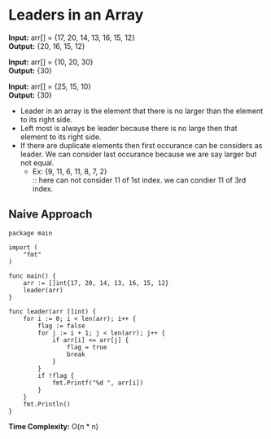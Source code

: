 # Leaders in an Array

**Input:** arr[] = {17, 20, 14, 13, 16, 15, 12} </br>
**Output:** {20, 16, 15, 12}

**Input:** arr[] = {10, 20, 30} </br>
**Output:** {30}

**Input:** arr[] = {25, 15, 10} </br>
**Output:** {30}

- Leader in an array is the element that there is no larger than the element to its right side.
- Left most is always be leader because there is no large then that element to its right side.
- If there are duplicate elements then first occurance can be considers as leader. We can consider last occurance because we are say larger but not equal.
    - Ex: {9, 11, 6, 11, 8, 7, 2} <br>
    :: here can not consider 11 of 1st index. we can condier 11 of 3rd index.


## Naive Approach

```
package main

import (
	"fmt"
)

func main() {
	arr := []int{17, 20, 14, 13, 16, 15, 12}
	leader(arr)
}

func leader(arr []int) {
	for i := 0; i < len(arr); i++ {
		flag := false
		for j := i + 1; j < len(arr); j++ {
			if arr[i] <= arr[j] {
				flag = true
				break
			}
		}
		if !flag {
			fmt.Printf("%d ", arr[i])
		}
	}
	fmt.Println()
}
```

**Time Complexity:** O(n * n)

